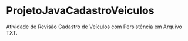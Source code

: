 # ProjetoJavaCadastroVeiculos
Atividade de Revisão  Cadastro de Veículos com Persistência em Arquivo TXT. 
